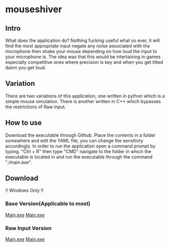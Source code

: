 # mouseshiver
## Intro
What does the application do?
Nothing fucking useful what so ever, it will find the most appropriate input negate any noise associated with the microphone then shake your mouse depending on how loud the input to your microphone is. The idea was that this would be intertaining in games especially competitive ones where precision is key and when you get tilted damn you get loud.

## Variation
There are two variations of this application, one written in python which is a simple mouse simulation. There is another written in C++ which bypasses the restrictions of Raw input. 

## How to use
Download the executable through Github. Place the contents in a folder somewhere and edit the YAML file, you can change the sensitivty accordingly. In order to run the application open a command prompt by typing. "Ctrl + R" then type "CMD" navigate to the folder in which the executable is located in and run the executable through the command "./main.exe".

## Download
!! Windows Only !!
### Base Version(Applicable to most)
[Main.exe](..//blob/master/base_input/exe/main.exe)
[Main.exe](..//blob/master/base_input/exe/config.yml)
### Raw Input Version
[Main.exe](../blob/master/raw_input_override/exe/main.exe)
[Main.exe](../blob/master/raw_input_override/exe/run_mouse.exe)
